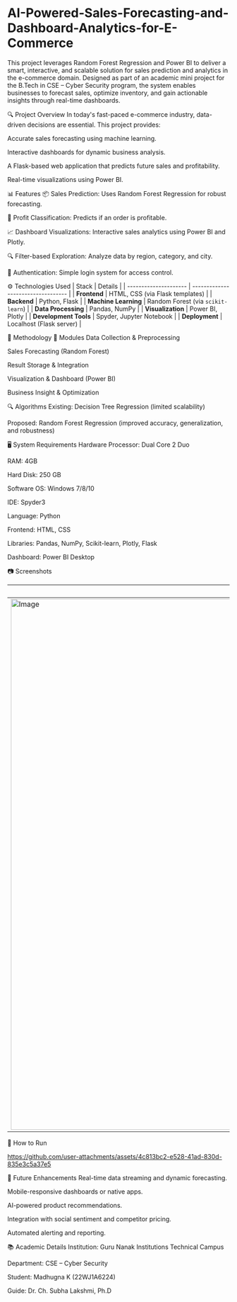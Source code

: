 # AI-Powered-Sales-Forecasting-and-Dashboard-Analytics-for-E-Commerce
This project leverages Random Forest Regression and Power BI to deliver a smart, interactive, and scalable solution for sales prediction and analytics in the e-commerce domain. Designed as part of an academic mini project for the B.Tech in CSE – Cyber Security program, the system enables businesses to forecast sales, optimize inventory, and gain actionable insights through real-time dashboards.

🔍 Project Overview
In today's fast-paced e-commerce industry, data-driven decisions are essential. This project provides:

Accurate sales forecasting using machine learning.

Interactive dashboards for dynamic business analysis.

A Flask-based web application that predicts future sales and profitability.

Real-time visualizations using Power BI.

📊 Features
📦 Sales Prediction: Uses Random Forest Regression for robust forecasting.

🔄 Profit Classification: Predicts if an order is profitable.

📈 Dashboard Visualizations: Interactive sales analytics using Power BI and Plotly.

🔍 Filter-based Exploration: Analyze data by region, category, and city.

🔐 Authentication: Simple login system for access control.

⚙️ Technologies Used
| Stack                 | Details                            |
| --------------------- | ---------------------------------- |
| **Frontend**          | HTML, CSS (via Flask templates)    |
| **Backend**           | Python, Flask                      |
| **Machine Learning**  | Random Forest (via `scikit-learn`) |
| **Data Processing**   | Pandas, NumPy                      |
| **Visualization**     | Power BI, Plotly                   |
| **Development Tools** | Spyder, Jupyter Notebook           |
| **Deployment**        | Localhost (Flask server)           |

🧠 Methodology
🧩 Modules
Data Collection & Preprocessing

Sales Forecasting (Random Forest)

Result Storage & Integration

Visualization & Dashboard (Power BI)

Business Insight & Optimization

🔍 Algorithms
Existing: Decision Tree Regression (limited scalability)

Proposed: Random Forest Regression (improved accuracy, generalization, and robustness)

🖥️ System Requirements
Hardware
Processor: Dual Core 2 Duo

RAM: 4GB

Hard Disk: 250 GB

Software
OS: Windows 7/8/10

IDE: Spyder3

Language: Python

Frontend: HTML, CSS

Libraries: Pandas, NumPy, Scikit-learn, Plotly, Flask

Dashboard: Power BI Desktop

📷 Screenshots

| Login Page                 | Prediction Page                   | Sales Dashboard                    |
| -------------------------- | --------------------------------- | ---------------------------------- |
| <img width="1920" height="1200" alt="Image" src="https://github.com/user-attachments/assets/9291d393-d8f4-491a-89d5-7990e7f70fd9" /> | <img width="1920" height="1200" alt="Image" src="https://github.com/user-attachments/assets/a816f0a1-53f4-49d4-bf9b-ccbe83579155" /> | <img width="1920" height="1200" alt="Image" src="https://github.com/user-attachments/assets/979ff890-94c9-4431-9002-a7811e889923" /> |

🚀 How to Run


https://github.com/user-attachments/assets/4c813bc2-e528-41ad-830d-835e3c5a37e5

📌 Future Enhancements
Real-time data streaming and dynamic forecasting.

Mobile-responsive dashboards or native apps.

AI-powered product recommendations.

Integration with social sentiment and competitor pricing.

Automated alerting and reporting.

📚 Academic Details
Institution: Guru Nanak Institutions Technical Campus

Department: CSE – Cyber Security

Student: Madhugna K (22WJ1A6224)

Guide: Dr. Ch. Subha Lakshmi, Ph.D



